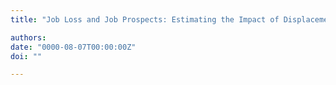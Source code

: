 ```yaml
---
title: "Job Loss and Job Prospects: Estimating the Impact of Displacement on Job Security (older version/redirect)" 

authors:
date: "0000-08-07T00:00:00Z"
doi: ""

---
```


